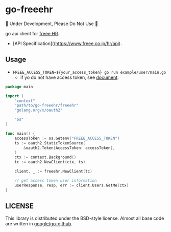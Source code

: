 # go-freeehr

:pray: Under Development, Please Do Not Use :pray:

go api client for [freee HR](https://www.freee.co.jp/hr/).

- [API Specification]((https://www.freee.co.jp/hr/api).

## Usage

- `FREEE_ACCESS_TOKEN=${your_access_token} go run example/user/main.go`
  - if yo do not have access token, see [document](https://support.freee.co.jp/hc/ja/articles/115000145263-freee-API%E3%81%AE%E3%82%A2%E3%82%AF%E3%82%BB%E3%82%B9%E3%83%88%E3%83%BC%E3%82%AF%E3%83%B3%E3%82%92%E5%8F%96%E5%BE%97%E3%81%99%E3%82%8B).

```go
package main

import (
	"context"
	"path/to/go-freeehr/freeehr"
	"golang.org/x/oauth2"

	"os"
)

func main() {
	accessToken := os.Getenv("FREEE_ACCESS_TOKEN")
	ts := oauth2.StaticTokenSource(
		&oauth2.Token{AccessToken: accessToken},
	)
	ctx := context.Background()
	tc := oauth2.NewClient(ctx, ts)

	client, _ := freeehr.NewClient(tc)

	// get access token user information
	userResponse, resp, err := client.Users.GetMe(ctx)
}
```

## LICENSE

This library is distributed under the BSD-style license. Almost all base code are written in [google/go-github](https://github.com/google/go-github).
